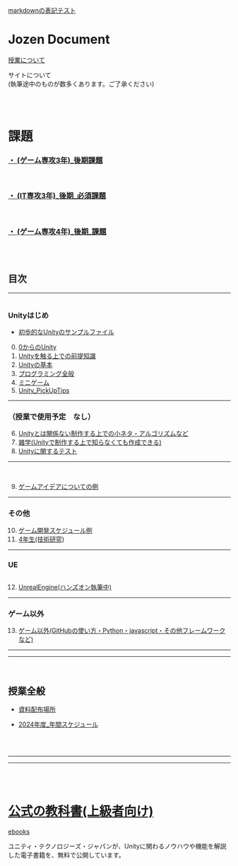 [markdownの表記テスト](0_TestFolder/CodeDisplay1.html)

# Jozen Document

[授業について](about_Lesson.md)

サイトについて  
(執筆途中のものが数多くあります。ご了承ください)  


<br>

<br>

# 課題

### **[・ (ゲーム専攻3年)_後期課題](2ndTermAssignment_Game.md)**  

<br>

### **[・ (IT専攻3年)_後期_必須課題](2ndTermAssignment_IT.md)**  

<br>


### **[・ (ゲーム専攻4年)_後期_課題](2ndTerm4nen.md)**  


<br>

<br>

## **目次**

---

 <img src="{{ site.baseurl }}/assets/images/Unity.png"  alt="" title="" >

### Unityはじめ 

- <a href="https://github.com/YJozen/Unity_LessonProject?tab=readme-ov-file
c" target="_blank">初歩的なUnityのサンプルファイル</a>




0. [0からのUnity](0_Tutorial/0.md)
1. [Unityを触る上での前提知識](1_ElementaryKnowledge/index1_0.md)  
2. [Unityの基本](2_UnityBasicKnowledge/2.md)
3. [プログラミング全般](3_ProgramBasic/3_0.md)
4. [ミニゲーム](4_MiniGame/4_0.md)
5. [Unity_PickUpTips](5_UnityPickUpTips/5_0.md)

---

### （授業で使用予定　なし）
6. [Unityとは関係ない制作する上での小ネタ・アルゴリズムなど](6_GameTips/6_index.md)
7. [雑学(Unityで制作する上で知らなくても作成できる)](7_UnityTrivia/7.md)
8. [Unityに関するテスト](8_UnityTest/UnityTest.md)


---
<br>

<!--
### (ゲーム専攻)_前期課題予定
-->

9. [ゲームアイデアについての例](9_GameIdea/GameIdea.md)

---

### その他
10. [ゲーム開発スケジュール例](10_DevelopmentSystem/12_.md)
11. [4年生(技術研究)](https://drive.google.com/drive/folders/1TpJ4X9BsxgRowhkXeRwHW9v035wBncIT)

---

### UE
<img src="{{ site.baseurl }}/assets/images/UE.png"  alt="" title="" class="position-center">

12. [UnrealEngine(ハンズオン執筆中)](12_UnrealEngine/8_0.md)


---

### ゲーム以外
13. [ゲーム以外(GitHubの使い方・Python・javascript・その他フレームワークなど)](13_OtherThanGames/9_0.md)

---
---

<br>

## 授業全般

+ <a href="https://drive.google.com/drive/folders/1HB7OoyzdHM3_PNg-6Q7Ln2pf44dN0e1m" target="_blank">資料配布場所</a>

+ <a href="https://docs.google.com/spreadsheets/d/1nar1mbPLBWnX5I3DaNg93zN5vKgjLRBzA5sCK2A8ecg/edit#gid=361639574" target="_blank">2024年度_年間スケジュール</a>

<br>
<br>

---

---

<br>
<br>


# [公式の教科書(上級者向け)](OfficialText.md)

<a href="https://unity3d.jp/game/game-ebooks/" target="_blank">ebooks</a>

ユニティ・テクノロジーズ・ジャパンが、Unityに関わるノウハウや機能を解説した電子書籍を、無料で公開しています。